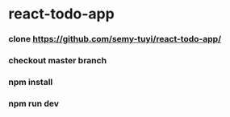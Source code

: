 # react-todo-app
### clone https://github.com/semy-tuyi/react-todo-app/
### checkout master branch
### npm install
### npm run dev
